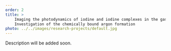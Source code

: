 ```yaml
---
order: 2
title: >
    Imaging the photodynamics of iodine and iodine complexes in the gas phase and in helium nanodroplets. 
    Investigation of the chemically bound argon formation
photo: ../../images/research-projects/default.jpg
---
```

Description will be added soon.
